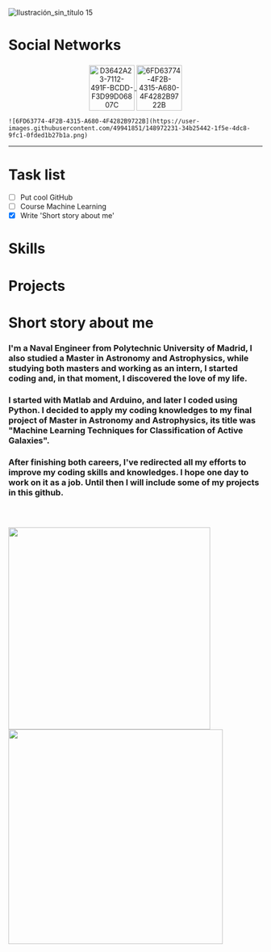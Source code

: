 ![Ilustración_sin_título 15](https://user-images.githubusercontent.com/49941851/147887009-6ceb21b0-6829-4c39-8f2e-309fdd1ac1e4.png)

# Social Networks

<h3 align="center"></h3>
<p align="center">
  <a href="https://www.linkedin.com/in/raquelrr/"><img src="https://user-images.githubusercontent.com/49941851/148967472-d5e4d173-4128-4ebd-bf47-9ff519b64c6a.png" alt="D3642A23-7112-491F-BCDD-F3D99D06807C" width="90" align="center"> <a href="https://www.youtube.com/channel/UCbug3AAP93vyG8lVrSOJ82w"><img src="https://user-images.githubusercontent.com/49941851/148972231-34b25442-1f5e-4dc8-9fc1-0fded1b27b1a.png" alt="6FD63774-4F2B-4315-A680-4F4282B9722B" width="90" align="center"></a>
  
    ![6FD63774-4F2B-4315-A680-4F4282B9722B](https://user-images.githubusercontent.com/49941851/148972231-34b25442-1f5e-4dc8-9fc1-0fded1b27b1a.png)
    
</p>

---

# Task list

  - [ ] Put cool GitHub
  - [ ] Course Machine Learning
  - [x] Write 'Short story about me'

# Skills

# Projects

# Short story about me

### I'm a Naval Engineer from Polytechnic University of Madrid, I also studied a Master in Astronomy and Astrophysics, while studying both masters and working as an intern, I started coding and, in that moment, I discovered the love of my life.

### I started with Matlab and Arduino, and later I coded using Python. I decided to apply my coding knowledges to my final project of Master in Astronomy and Astrophysics, its title was "Machine Learning Techniques for Classification of Active Galaxies".

### After finishing both careers, I've redirected all my efforts to improve my coding skills and knowledges. I hope one day to work on it as a job. Until then I will include some of my projects in this github.

### <br/>

<img src="https://user-images.githubusercontent.com/49941851/147995611-41515f15-804f-441c-ba3d-74cf8644416f.gif" width="400"/> <img src="https://user-images.githubusercontent.com/49941851/148000215-1fd28f4d-a9be-43ff-8157-1c33ddae7d43.png" width="425"/>

<!--
**RaquelRod-github/RaquelRod-github** is a ✨ _special_ ✨ repository because its `README.md` (this file) appears on your GitHub profile.

Here are some ideas to get you started:

- 🔭 I’m currently working on ...
- 🌱 I’m currently learning ...
- 👯 I’m looking to collaborate on ...
- 🤔 I’m looking for help with ...
- 💬 Ask me about ...
- 📫 How to reach me: ...
- 😄 Pronouns: ...
- ⚡ Fun fact: ...
-->

